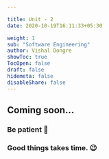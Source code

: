 ```yaml
---

title: Unit - 2 
date: 2020-10-19T16:11:33+05:30

weight: 1
sub: "Software Engineering"
author: Vishal Dongre
showToc: true
TocOpen: false
draft: false
hidemeta: false
disableShare: false
---
```





## Coming soon...

### Be patient 🙂
### Good things takes time. 😉
